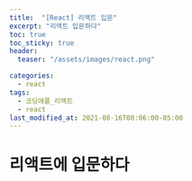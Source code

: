 ```yaml
---
title:  "[React] 리액트 입문"
excerpt: "리액트 입문하다"
toc: true
toc_sticky: true
header:
  teaser: "/assets/images/react.png"

categories:
  - react
tags:
  - 코딩애플_리액트
  - react
last_modified_at: 2021-08-16T08:06:00-05:00
---
```


# 리액트에 입문하다